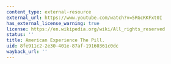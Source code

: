 ```yaml
---
content_type: external-resource
external_url: https://www.youtube.com/watch?v=5RGcKKFxt0I
has_external_license_warning: true
license: https://en.wikipedia.org/wiki/All_rights_reserved
status: ''
title: American Experience The Pill.
uid: 8fe911c2-2e30-401e-87af-19160361c0dc
wayback_url: ''
---
```


